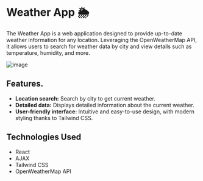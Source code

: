 # Weather App 🌦️

The Weather App is a web application designed to provide up-to-date weather information for any location. Leveraging the OpenWeatherMap API, it allows users to search for weather data by city and view details such as temperature, humidity, and more.

![image](https://github.com/SantiMartinezG/weather-app/assets/54821259/0ecb31d9-5e3e-4755-9d96-b85ee6edbdb0)

## Features.

- **Location search:** Search by city to get current weather.
- **Detailed data:** Displays detailed information about the current weather.
- **User-friendly interface:** Intuitive and easy-to-use design, with modern styling thanks to Tailwind CSS.
  
## Technologies Used

- React
- AJAX
- Tailwind CSS
- OpenWeatherMap API
